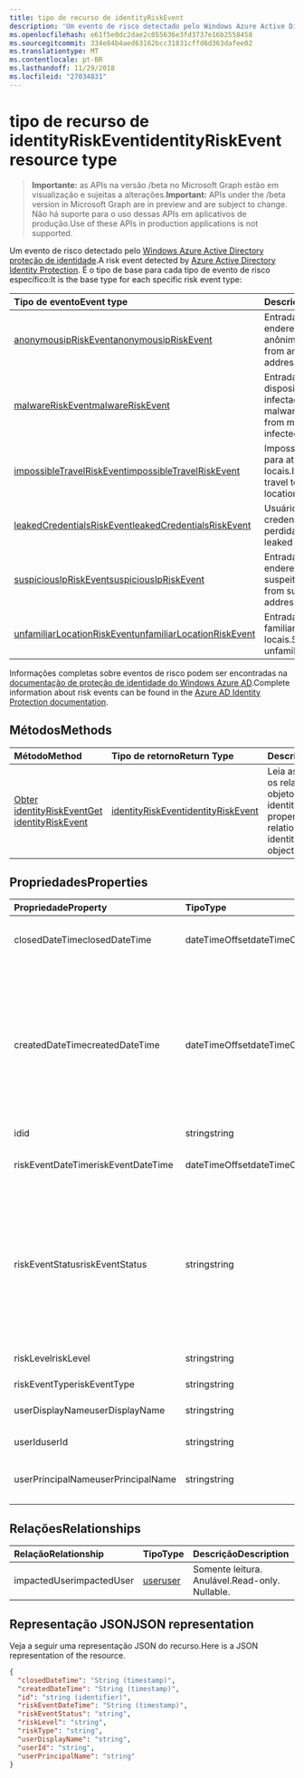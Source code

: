```yaml
---
title: tipo de recurso de identityRiskEvent
description: 'Um evento de risco detectado pelo Windows Azure Active Directory proteção de identidade. É o tipo de base para cada tipo de evento de risco específico:'
ms.openlocfilehash: e61f5e0dc2dae2c055636e3fd3737e16b2558458
ms.sourcegitcommit: 334e84b4aed63162bcc31831cffd6d363dafee02
ms.translationtype: MT
ms.contentlocale: pt-BR
ms.lasthandoff: 11/29/2018
ms.locfileid: "27034831"
---
```

# <a name="identityriskevent-resource-type"></a><span data-ttu-id="99ab5-104">tipo de recurso de identityRiskEvent</span><span class="sxs-lookup"><span data-stu-id="99ab5-104">identityRiskEvent resource type</span></span>

> <span data-ttu-id="99ab5-105">**Importante:** as APIs na versão /beta no Microsoft Graph estão em visualização e sujeitas a alterações.</span><span class="sxs-lookup"><span data-stu-id="99ab5-105">**Important:** APIs under the /beta version in Microsoft Graph are in preview and are subject to change.</span></span> <span data-ttu-id="99ab5-106">Não há suporte para o uso dessas APIs em aplicativos de produção.</span><span class="sxs-lookup"><span data-stu-id="99ab5-106">Use of these APIs in production applications is not supported.</span></span>

<span data-ttu-id="99ab5-107">Um evento de risco detectado pelo [Windows Azure Active Directory proteção de identidade](https://azure.microsoft.com/en-us/documentation/articles/active-directory-identityprotection/).</span><span class="sxs-lookup"><span data-stu-id="99ab5-107">A risk event detected by [Azure Active Directory Identity Protection](https://azure.microsoft.com/en-us/documentation/articles/active-directory-identityprotection/).</span></span> <span data-ttu-id="99ab5-108">É o tipo de base para cada tipo de evento de risco específico:</span><span class="sxs-lookup"><span data-stu-id="99ab5-108">It is the base type for each specific risk event type:</span></span>

| <span data-ttu-id="99ab5-109">Tipo de evento</span><span class="sxs-lookup"><span data-stu-id="99ab5-109">Event type</span></span>         | <span data-ttu-id="99ab5-110">Descrição</span><span class="sxs-lookup"><span data-stu-id="99ab5-110">Description</span></span>|
|:---------------|:-----------|
|[<span data-ttu-id="99ab5-111">anonymousipRiskEvent</span><span class="sxs-lookup"><span data-stu-id="99ab5-111">anonymousipRiskEvent</span></span>](anonymousipriskevent.md) | <span data-ttu-id="99ab5-112">Entradas de endereços IP anônimos.</span><span class="sxs-lookup"><span data-stu-id="99ab5-112">Sign-ins from anonymous IP addresses.</span></span> |
|[<span data-ttu-id="99ab5-113">malwareRiskEvent</span><span class="sxs-lookup"><span data-stu-id="99ab5-113">malwareRiskEvent</span></span>](malwareriskevent.md) | <span data-ttu-id="99ab5-114">Entradas de dispositivos infectados por malware.</span><span class="sxs-lookup"><span data-stu-id="99ab5-114">Sign-ins from malware-infected devices.</span></span> |
|[<span data-ttu-id="99ab5-115">impossibleTravelRiskEvent</span><span class="sxs-lookup"><span data-stu-id="99ab5-115">impossibleTravelRiskEvent</span></span>](impossibletravelriskevent.md) | <span data-ttu-id="99ab5-116">Impossível viagens para atípicos locais.</span><span class="sxs-lookup"><span data-stu-id="99ab5-116">Impossible travel to atypical locations.</span></span> |
|[<span data-ttu-id="99ab5-117">leakedCredentialsRiskEvent</span><span class="sxs-lookup"><span data-stu-id="99ab5-117">leakedCredentialsRiskEvent</span></span>](leakedcredentialsriskevent.md) | <span data-ttu-id="99ab5-118">Usuários com credenciais perdidas.</span><span class="sxs-lookup"><span data-stu-id="99ab5-118">Users with leaked credentials.</span></span> |
|[<span data-ttu-id="99ab5-119">suspiciousIpRiskEvent</span><span class="sxs-lookup"><span data-stu-id="99ab5-119">suspiciousIpRiskEvent</span></span>](suspiciousipriskevent.md) | <span data-ttu-id="99ab5-120">Entradas de endereços IP suspeitos.</span><span class="sxs-lookup"><span data-stu-id="99ab5-120">Sign-ins from suspicious IP addresses.</span></span> |
|[<span data-ttu-id="99ab5-121">unfamiliarLocationRiskEvent</span><span class="sxs-lookup"><span data-stu-id="99ab5-121">unfamiliarLocationRiskEvent</span></span>](unfamiliarlocationriskevent.md) | <span data-ttu-id="99ab5-122">Entradas de familiarizado locais.</span><span class="sxs-lookup"><span data-stu-id="99ab5-122">Sign-ins from unfamiliar locations.</span></span> |

<span data-ttu-id="99ab5-123">Informações completas sobre eventos de risco podem ser encontradas na [documentação de proteção de identidade do Windows Azure AD](https://docs.microsoft.com/en-us/azure/active-directory/active-directory-reporting-risk-events).</span><span class="sxs-lookup"><span data-stu-id="99ab5-123">Complete information about risk events can be found in the [Azure AD Identity Protection documentation](https://docs.microsoft.com/en-us/azure/active-directory/active-directory-reporting-risk-events).</span></span>

## <a name="methods"></a><span data-ttu-id="99ab5-124">Métodos</span><span class="sxs-lookup"><span data-stu-id="99ab5-124">Methods</span></span>

| <span data-ttu-id="99ab5-125">Método</span><span class="sxs-lookup"><span data-stu-id="99ab5-125">Method</span></span>           | <span data-ttu-id="99ab5-126">Tipo de retorno</span><span class="sxs-lookup"><span data-stu-id="99ab5-126">Return Type</span></span>    |<span data-ttu-id="99ab5-127">Descrição</span><span class="sxs-lookup"><span data-stu-id="99ab5-127">Description</span></span>|
|:---------------|:--------|:----------|
|[<span data-ttu-id="99ab5-128">Obter identityRiskEvent</span><span class="sxs-lookup"><span data-stu-id="99ab5-128">Get identityRiskEvent</span></span>](../api/identityriskevent-get.md) | [<span data-ttu-id="99ab5-129">identityRiskEvent</span><span class="sxs-lookup"><span data-stu-id="99ab5-129">identityRiskEvent</span></span>](identityriskevent.md) |<span data-ttu-id="99ab5-130">Leia as propriedades e os relacionamentos do objeto identityRiskEvent.</span><span class="sxs-lookup"><span data-stu-id="99ab5-130">Read properties and relationships of identityRiskEvent object.</span></span>|

## <a name="properties"></a><span data-ttu-id="99ab5-131">Propriedades</span><span class="sxs-lookup"><span data-stu-id="99ab5-131">Properties</span></span>
| <span data-ttu-id="99ab5-132">Propriedade</span><span class="sxs-lookup"><span data-stu-id="99ab5-132">Property</span></span>     | <span data-ttu-id="99ab5-133">Tipo</span><span class="sxs-lookup"><span data-stu-id="99ab5-133">Type</span></span>   |<span data-ttu-id="99ab5-134">Descrição</span><span class="sxs-lookup"><span data-stu-id="99ab5-134">Description</span></span>|
|:---------------|:--------|:----------|
|<span data-ttu-id="99ab5-135">closedDateTime</span><span class="sxs-lookup"><span data-stu-id="99ab5-135">closedDateTime</span></span>|<span data-ttu-id="99ab5-136">dateTimeOffset</span><span class="sxs-lookup"><span data-stu-id="99ab5-136">dateTimeOffset</span></span>| <span data-ttu-id="99ab5-137">A data e hora em que o evento de risco foi fechado</span><span class="sxs-lookup"><span data-stu-id="99ab5-137">The date and time that the risk event was closed</span></span>|
|<span data-ttu-id="99ab5-138">createdDateTime</span><span class="sxs-lookup"><span data-stu-id="99ab5-138">createdDateTime</span></span>|<span data-ttu-id="99ab5-139">dateTimeOffset</span><span class="sxs-lookup"><span data-stu-id="99ab5-139">dateTimeOffset</span></span>| <span data-ttu-id="99ab5-140">A data e hora em que o evento de risco foi criado.</span><span class="sxs-lookup"><span data-stu-id="99ab5-140">The date and time that the risk event was created.</span></span> <span data-ttu-id="99ab5-141">Sempre é maior ou igual ao datetime do evento risco em si.</span><span class="sxs-lookup"><span data-stu-id="99ab5-141">This is always greater than or equal to the datetime of the risk event itself.</span></span> <span data-ttu-id="99ab5-142">Esta é a propriedade correta a ser usado como um filtro ao consultar eventos de risco.</span><span class="sxs-lookup"><span data-stu-id="99ab5-142">This is the correct property to use as a filter when querying risk events.</span></span>|
|<span data-ttu-id="99ab5-143">id</span><span class="sxs-lookup"><span data-stu-id="99ab5-143">id</span></span>|<span data-ttu-id="99ab5-144">string</span><span class="sxs-lookup"><span data-stu-id="99ab5-144">string</span></span>| <span data-ttu-id="99ab5-145">Somente leitura</span><span class="sxs-lookup"><span data-stu-id="99ab5-145">Read-only</span></span>|
|<span data-ttu-id="99ab5-146">riskEventDateTime</span><span class="sxs-lookup"><span data-stu-id="99ab5-146">riskEventDateTime</span></span>|<span data-ttu-id="99ab5-147">dateTimeOffset</span><span class="sxs-lookup"><span data-stu-id="99ab5-147">dateTimeOffset</span></span>| <span data-ttu-id="99ab5-148">A data e hora quando o evento de risco ocorreu</span><span class="sxs-lookup"><span data-stu-id="99ab5-148">The date and time when the risk event occurred</span></span>|
|<span data-ttu-id="99ab5-149">riskEventStatus</span><span class="sxs-lookup"><span data-stu-id="99ab5-149">riskEventStatus</span></span>|<span data-ttu-id="99ab5-150">string</span><span class="sxs-lookup"><span data-stu-id="99ab5-150">string</span></span>| <span data-ttu-id="99ab5-151">Os valores possíveis são: `active`, `remediated`, `dismissedAsFixed`, `dismissedAsFalsePositive`, `dismissedAsIgnore`, `loginBlocked`, `closedMfaAuto`, `closedMultipleReasons`.</span><span class="sxs-lookup"><span data-stu-id="99ab5-151">Possible values are: `active`, `remediated`, `dismissedAsFixed`, `dismissedAsFalsePositive`, `dismissedAsIgnore`, `loginBlocked`, `closedMfaAuto`, `closedMultipleReasons`.</span></span>|
|<span data-ttu-id="99ab5-152">riskLevel</span><span class="sxs-lookup"><span data-stu-id="99ab5-152">riskLevel</span></span>|<span data-ttu-id="99ab5-153">string</span><span class="sxs-lookup"><span data-stu-id="99ab5-153">string</span></span>| <span data-ttu-id="99ab5-154">Os valores possíveis são: `low`, `medium`, `high`.</span><span class="sxs-lookup"><span data-stu-id="99ab5-154">Possible values are: `low`, `medium`, `high`.</span></span>|
|<span data-ttu-id="99ab5-155">riskEventType</span><span class="sxs-lookup"><span data-stu-id="99ab5-155">riskEventType</span></span>|<span data-ttu-id="99ab5-156">string</span><span class="sxs-lookup"><span data-stu-id="99ab5-156">string</span></span>| <span data-ttu-id="99ab5-157">O tipo de risco</span><span class="sxs-lookup"><span data-stu-id="99ab5-157">The type of risk</span></span>|
|<span data-ttu-id="99ab5-158">userDisplayName</span><span class="sxs-lookup"><span data-stu-id="99ab5-158">userDisplayName</span></span>|<span data-ttu-id="99ab5-159">string</span><span class="sxs-lookup"><span data-stu-id="99ab5-159">string</span></span>| <span data-ttu-id="99ab5-160">O nome do usuário em risco</span><span class="sxs-lookup"><span data-stu-id="99ab5-160">The name of the user at risk</span></span>|
|<span data-ttu-id="99ab5-161">userId</span><span class="sxs-lookup"><span data-stu-id="99ab5-161">userId</span></span>|<span data-ttu-id="99ab5-162">string</span><span class="sxs-lookup"><span data-stu-id="99ab5-162">string</span></span>| <span data-ttu-id="99ab5-163">A identificação do usuário em risco</span><span class="sxs-lookup"><span data-stu-id="99ab5-163">The id of the user at risk</span></span>|
|<span data-ttu-id="99ab5-164">userPrincipalName</span><span class="sxs-lookup"><span data-stu-id="99ab5-164">userPrincipalName</span></span>|<span data-ttu-id="99ab5-165">string</span><span class="sxs-lookup"><span data-stu-id="99ab5-165">string</span></span>| <span data-ttu-id="99ab5-166">O nome de usuário principal do usuário em risco</span><span class="sxs-lookup"><span data-stu-id="99ab5-166">The user principal name of the user at risk</span></span>|

## <a name="relationships"></a><span data-ttu-id="99ab5-167">Relações</span><span class="sxs-lookup"><span data-stu-id="99ab5-167">Relationships</span></span>
| <span data-ttu-id="99ab5-168">Relação</span><span class="sxs-lookup"><span data-stu-id="99ab5-168">Relationship</span></span> | <span data-ttu-id="99ab5-169">Tipo</span><span class="sxs-lookup"><span data-stu-id="99ab5-169">Type</span></span>   |<span data-ttu-id="99ab5-170">Descrição</span><span class="sxs-lookup"><span data-stu-id="99ab5-170">Description</span></span>|
|:---------------|:--------|:----------|
|<span data-ttu-id="99ab5-171">impactedUser</span><span class="sxs-lookup"><span data-stu-id="99ab5-171">impactedUser</span></span>|[<span data-ttu-id="99ab5-172">user</span><span class="sxs-lookup"><span data-stu-id="99ab5-172">user</span></span>](user.md)| <span data-ttu-id="99ab5-p105">Somente leitura. Anulável.</span><span class="sxs-lookup"><span data-stu-id="99ab5-p105">Read-only. Nullable.</span></span>|

## <a name="json-representation"></a><span data-ttu-id="99ab5-175">Representação JSON</span><span class="sxs-lookup"><span data-stu-id="99ab5-175">JSON representation</span></span>

<span data-ttu-id="99ab5-176">Veja a seguir uma representação JSON do recurso.</span><span class="sxs-lookup"><span data-stu-id="99ab5-176">Here is a JSON representation of the resource.</span></span> 

<!-- {
  "blockType": "resource",
  "optionalProperties": [

  ],
  "@odata.type": "microsoft.graph.identityRiskEvent"
}-->

```json
{
  "closedDateTime": "String (timestamp)",
  "createdDateTime": "String (timestamp)",
  "id": "string (identifier)",
  "riskEventDateTime": "String (timestamp)",
  "riskEventStatus": "string",
  "riskLevel": "string",
  "riskType": "string",
  "userDisplayName": "string",
  "userId": "string",
  "userPrincipalName": "string"
}

```

<!-- uuid: 8fcb5dbc-d5aa-4681-8e31-b001d5168d79
2015-10-25 14:57:30 UTC -->
<!-- {
  "type": "#page.annotation",
  "description": "identityRiskEvent resource",
  "keywords": "",
  "section": "documentation",
  "tocPath": ""
}-->